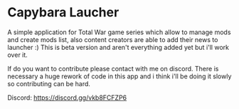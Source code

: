 # Capybara Laucher

A simple application for Total War game series which allow to manage mods and create mods list, also content creators are able to add their news to launcher :) This is beta version and aren't everything added yet but i'll work over it.

If do you want to contribute please contact with me on discord. There is necessary a huge rework of code in this app and i think i'll be doing it slowly so contributing can be hard.

Discord: https://discord.gg/vkb8FCFZP6
